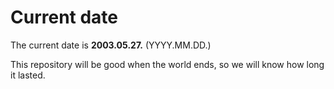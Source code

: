 # Current date

The current date is **2003.05.27.** (YYYY.MM.DD.)

This repository will be good when the world ends, so we will know how long it lasted.